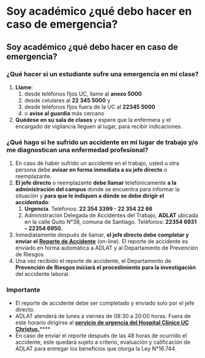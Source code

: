 # Soy académico ¿qué debo hacer en caso de emergencia?

## Soy académico ¿qué debo hacer en caso de emergencia?

### ¿Qué hacer si un estudiante sufre una emergencia en mi clase?

1. **Llame**:
   1. desde teléfonos fijos UC, llame al **anexo 5000**
   2. desde celulares al **22 345 5000** y
   3. desde teléfonos fijos fuera de la UC al **22345 5000**
   4. o **avise al guardia** más cercano
2. **Quédese en su sala de clases** y espere que la enfermera y el encargado de vigilancia lleguen al lugar, para recibir indicaciones.

### ¿Qué hago si he sufrido un accidente en mi lugar de trabajo  y/o me diagnostican una enfermedad profesional?

1. En caso de haber sufrido un accidente en el trabajo, usted u otra persona debe **avisar en forma inmediata a su jefe directo** o reemplazante.
2. **El jefe directo** o reemplazante **debe llamar** telefónicamente **a la administración del campus** donde se encuentra para informar la situación y **para que le indiquen a dónde se debe dirigir el accidentado**:
   1. **Urgencia**. Teléfonos: **22 354 3399 - 22 354 22 66**
   2. Administración Delegada de Accidentes del Trabajo, **ADLAT** ubicada en la calle Quito N°38, comuna de Santiago. Teléfonos: **22354 6931 – 22354 6950.**
3. Inmediatamente después de llamar, **el jefe directo debe completar y enviar el** [**Reporte de Accidente**](http://personal.uc.cl/seguridad-y-salud-en-el-trabajo/prevencion-de-riesgos/reporte-de-accidente-del-trabajo-o-enfermedad-profesional) \(on-line\). El reporte de accidente es enviado en forma automática a ADLAT y al Departamento de Prevención de Riesgos.
4. Una vez recibido el reporte de accidente, el Departamento de **Prevención de Riesgos iniciará el procedimiento para la investigación** del accidente laboral.

### Importante

* El reporte de accidente debe ser completado y enviado solo por el jefe directo. 
* ADLAT atenderá de lunes a viernes de 08:30 a 20:00 horas. Fuera de este horario dirigirse al [**servicio de urgencia del Hospital Clínico UC Christus.**](http://redsalud.uc.cl/ucchristus/Hospital/hospital-clinico/)\*\*\*\*
* En caso de enviar el reporte después de las 48 horas de ocurrido el accidente, este quedará sujeto a criterio, evaluación y calificación de ADLAT para entregar los beneficios que otorga la Ley N°16.744.

 


